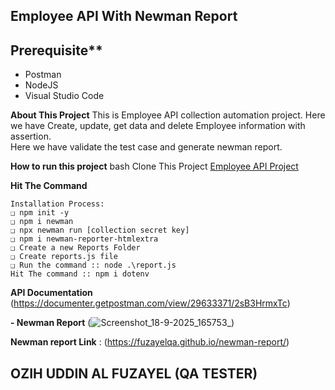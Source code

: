 ## Employee API With Newman Report
## Prerequisite**
- Postman
- NodeJS
- Visual Studio Code

**About This Project**
This is Employee API collection automation project. Here we have Create, update, get data and delete Employee information with assertion.  
Here we have validate the test case and generate newman report.

**How to run this project**
bash
Clone This Project [Employee API Project](https://github.com/fuzayelqa/assignment-api)

**Hit The Command**
```
Installation Process:
❑ npm init -y
❑ npm i newman
❑ npx newman run [collection secret key]
❑ npm i newman-reporter-htmlextra
❑ Create a new Reports Folder
❑ Create reports.js file
❑ Run the command :: node .\report.js
Hit The command :: npm i dotenv
```

**API Documentation** (https://documenter.getpostman.com/view/29633371/2sB3HrmxTc)

**- Newman Report** (![Screenshot_18-9-2025_165753_](https://github.com/user-attachments/assets/08c20841-32bf-4f89-8757-210a971f88cb))

**Newman report Link** : (https://fuzayelqa.github.io/newman-report/)
## OZIH UDDIN AL FUZAYEL (QA TESTER)

